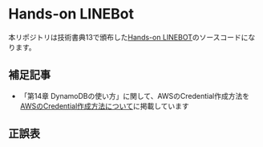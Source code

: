 # Hands-on LINEBot

本リポジトリは技術書典13で頒布した[Hands-on LINEBOT](https://techbookfest.org/product/3EUnJ5WbexvCDyMgSJS1qb)のソースコードになります。

## 補足記事

- 「第14章 DynamoDBの使い方」に関して、AWSのCredential作成方法を[AWSのCredential作成方法について](article/chap14-extra.md)に掲載しています

## 正誤表
